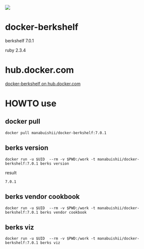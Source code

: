 [![](https://images.microbadger.com/badges/image/manabuishii/docker-berkshelf.svg)](https://microbadger.com/images/manabuishii/docker-berkshelf "Get your own image badge on microbadger.com")
# docker-berkshelf

berkshelf 7.0.1

ruby 2.3.4

# hub.docker.com

[docker-berkshelf on hub.docker.com](https://hub.docker.com/r/manabuishii/docker-berkshelf/)

# HOWTO use

## docker pull

```
docker pull manabuishii/docker-berkshelf:7.0.1
```

## berks version

```
docker run -u $UID  --rm -v $PWD:/work -t manabuishii/docker-berkshelf:7.0.1 berks version
```

result

```
7.0.1
```


## berks vendor cookbook

```
docker run -u $UID  --rm -v $PWD:/work -t manabuishii/docker-berkshelf:7.0.1 berks vendor cookbook
```

## berks viz

```
docker run -u $UID  --rm -v $PWD:/work -t manabuishii/docker-berkshelf:7.0.1 berks viz
```
